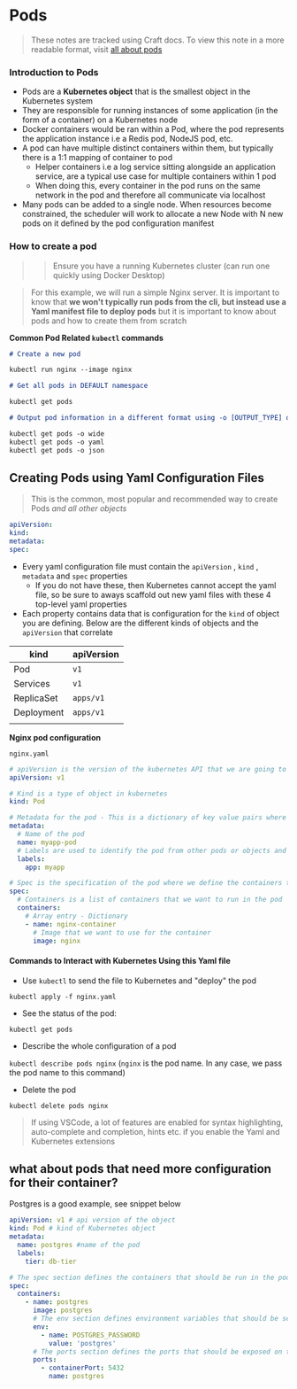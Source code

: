 # Pods

> These notes are tracked using Craft docs. To view this note in a more readable format, visit [all about pods](https://animals-brake-7o7.craft.me/k8s-pods)

### Introduction to Pods

- Pods are a **Kubernetes object** that is the smallest object in the Kubernetes system
- They are responsible for running instances of some application (in the form of a container) on a Kubernetes node
- Docker containers would be ran within a Pod, where the pod represents the application instance i.e a Redis pod, NodeJS pod, etc.
- A pod can have multiple distinct containers within them, but typically there is a 1:1 mapping of container to pod
  - Helper containers i.e a log service sitting alongside an application service, are a typical use case for multiple containers within 1 pod
  - When doing this, every container in the pod runs on the same network in the pod and therefore all communicate via localhost
- Many pods can be added to a single node. When resources become constrained, the scheduler will work to allocate a new Node with N new pods on it defined by the pod configuration manifest

### How to create a pod

> > Ensure you have a running Kubernetes cluster (can run one quickly using Docker Desktop)

> For this example, we will run a simple Nginx server. It is important to know that **we won't typically run pods from the cli, but instead use a Yaml manifest file to deploy pods** but it is important to know about pods and how to create them from scratch

**Common Pod Related `kubectl` commands**

```markdown
# Create a new pod

kubectl run nginx --image nginx

# Get all pods in DEFAULT namespace

kubectl get pods

# Output pod information in a different format using -o [OUTPUT_TYPE] output types being wide, yaml, json (wide shows basic internal pod ip, node, status etc.)

kubectl get pods -o wide
kubectl get pods -o yaml
kubectl get pods -o json
```

## Creating Pods using Yaml Configuration Files

> This is the common, most popular and recommended way to create Pods _and all other objects_

```yaml
apiVersion:
kind:
metadata:
spec:
```

- Every yaml configuration file must contain the `apiVersion` , `kind` , `metadata` and `spec` properties
  - If you do not have these, then Kubernetes cannot accept the yaml file, so be sure to aways scaffold out new yaml files with these 4 top-level yaml properties
- Each property contains data that is configuration for the `kind` of object you are defining. Below are the different kinds of objects and the `apiVersion` that correlate

| **kind**   | **apiVersion** |
| ---------- | -------------- |
| Pod        | `v1`           |
| Services   | `v1`           |
| ReplicaSet | `apps/v1`      |
| Deployment | `apps/v1`      |
|            |                |

**Nginx pod configuration**

`nginx.yaml`

```yaml
# apiVersion is the version of the kubernetes API that we are going to use that correlates to the object that we are going to create
apiVersion: v1

# Kind is a type of object in kubernetes
kind: Pod

# Metadata for the pod - This is a dictionary of key value pairs where name, labels etc are keys and their values are the values which are also dictionaries
metadata:
  # Name of the pod
  name: myapp-pod
  # Labels are used to identify the pod from other pods or objects and do grouping, filtering etc.
  labels:
    app: myapp

# Spec is the specification of the pod where we define the containers that we want to run in the pod, the image that we want to use, the ports that we want to expose etc
spec:
  # Containers is a list of containers that we want to run in the pod
  containers:
    # Array entry - Dictionary
    - name: nginx-container
      # Image that we want to use for the container
      image: nginx
```

#### Commands to Interact with Kubernetes Using this Yaml file

- Use `kubectl` to send the file to Kubernetes and "deploy" the pod

`kubectl apply -f nginx.yaml`

- See the status of the pod:

`kubectl get pods`

- Describe the whole configuration of a pod

`kubectl describe pods nginx` (`nginx` is the pod name. In any case, we pass the pod name to this command)

- Delete the pod

`kubectl delete pods nginx`

> If using VSCode, a lot of features are enabled for syntax highlighting, auto-complete and completion, hints etc. if you enable the Yaml and Kubernetes extensions

## what about pods that need more configuration for their container?

Postgres is a good example, see snippet below

```yaml
apiVersion: v1 # api version of the object
kind: Pod # kind of Kubernetes object
metadata:
  name: postgres #name of the pod
  labels:
    tier: db-tier

# The spec section defines the containers that should be run in the pod.
spec:
  containers:
    - name: postgres
      image: postgres
      # The env section defines environment variables that should be set in the container. For postgres, the Docker image requires the POSTGRES_PASSWORD environment variable to be set at the minimum. See the Docker Hub page for the postgres image for more information.
      env:
        - name: POSTGRES_PASSWORD
          value: 'postgres'
      # The ports section defines the ports that should be exposed on the container. For postgres, the default port is 5432.
      ports:
        - containerPort: 5432
          name: postgres
```
